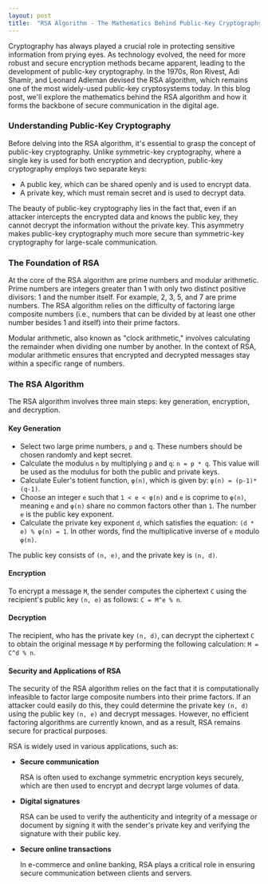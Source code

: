```yaml
---
layout: post
title:  "RSA Algorithm - The Mathematics Behind Public-Key Cryptography"
---
```


Cryptography has always played a crucial role in protecting sensitive information from prying eyes. As technology evolved, the need for more robust and secure encryption methods became apparent, leading to the development of public-key cryptography. In the 1970s, Ron Rivest, Adi Shamir, and Leonard Adleman devised the RSA algorithm, which remains one of the most widely-used public-key cryptosystems today. In this blog post, we'll explore the mathematics behind the RSA algorithm and how it forms the backbone of secure communication in the digital age.

### Understanding Public-Key Cryptography

Before delving into the RSA algorithm, it's essential to grasp the concept of public-key cryptography. Unlike symmetric-key cryptography, where a single key is used for both encryption and decryption, public-key cryptography employs two separate keys:

- A public key, which can be shared openly and is used to encrypt data.
- A private key, which must remain secret and is used to decrypt data.

The beauty of public-key cryptography lies in the fact that, even if an attacker intercepts the encrypted data and knows the public key, they cannot decrypt the information without the private key. This asymmetry makes public-key cryptography much more secure than symmetric-key cryptography for large-scale communication.

### The Foundation of RSA

At the core of the RSA algorithm are prime numbers and modular arithmetic. Prime numbers are integers greater than 1 with only two distinct positive divisors: 1 and the number itself. For example, 2, 3, 5, and 7 are prime numbers. The RSA algorithm relies on the difficulty of factoring large composite numbers (i.e., numbers that can be divided by at least one other number besides 1 and itself) into their prime factors.

Modular arithmetic, also known as "clock arithmetic," involves calculating the remainder when dividing one number by another. In the context of RSA, modular arithmetic ensures that encrypted and decrypted messages stay within a specific range of numbers.

### The RSA Algorithm

The RSA algorithm involves three main steps: key generation, encryption, and decryption.

#### Key Generation

- Select two large prime numbers, `p` and `q`. These numbers should be chosen randomly and kept secret.
- Calculate the modulus `n` by multiplying `p` and `q`: `n = p * q`. This value will be used as the modulus for both the public and private keys.
- Calculate Euler's totient function, `φ(n)`, which is given by: `φ(n) = (p-1)*(q-1)`.
- Choose an integer `e` such that `1 < e < φ(n)` and `e` is coprime to `φ(n)`, meaning `e` and `φ(n)` share no common factors other than `1`. The number `e` is the public key exponent.
- Calculate the private key exponent `d`, which satisfies the equation: `(d * e) % φ(n) = 1`. In other words, find the multiplicative inverse of `e` modulo `φ(n)`.

The public key consists of `(n, e)`, and the private key is `(n, d)`.

#### Encryption

To encrypt a message `M`, the sender computes the ciphertext `C` using the recipient's public key `(n, e)` as follows: `C = M^e % n`.

#### Decryption

The recipient, who has the private key `(n, d)`, can decrypt the ciphertext `C` to obtain the original message `M` by performing the following calculation: `M = C^d % n`.

#### Security and Applications of RSA

The security of the RSA algorithm relies on the fact that it is computationally infeasible to factor large composite numbers into their prime factors. If an attacker could easily do this, they could determine the private key `(n, d)` using the public key `(n, e)` and decrypt messages. However, no efficient factoring algorithms are currently known, and as a result, RSA remains secure for practical purposes.

RSA is widely used in various applications, such as:

- **Secure communication**

    RSA is often used to exchange symmetric encryption keys securely, which are then used to encrypt and decrypt large volumes of data.

- **Digital signatures**

    RSA can be used to verify the authenticity and integrity of a message or document by signing it with the sender's private key and verifying the signature with their public key.

- **Secure online transactions**

    In e-commerce and online banking, RSA plays a critical role in ensuring secure communication between clients and servers.




